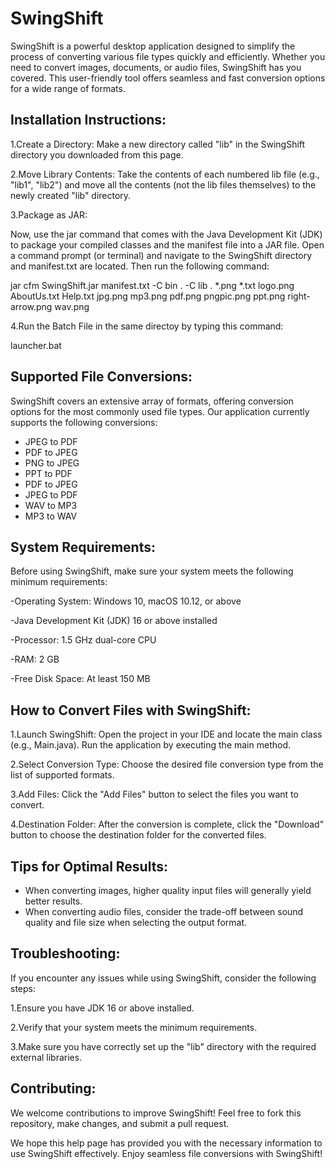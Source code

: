 # SwingShift

SwingShift is a powerful desktop application designed to simplify the process of converting various file types quickly and efficiently. Whether you need to convert images, documents, or audio files, SwingShift has you covered. This user-friendly tool offers seamless and fast conversion options for a wide range of formats.

## Installation Instructions:

1.Create a Directory: Make a new directory called "lib" in the SwingShift directory you downloaded from this page.

2.Move Library Contents: Take the contents of each numbered lib file (e.g., "lib1", "lib2") and move all the contents (not the lib files themselves) to the newly created "lib" directory.

3.Package as JAR:

Now, use the jar command that comes with the Java Development Kit (JDK) to package your compiled classes and the manifest file into a JAR file. Open a command prompt (or terminal) and navigate to the SwingShift directory and manifest.txt are located. Then run the following command:

jar cfm SwingShift.jar manifest.txt -C bin . -C lib . *.png *.txt logo.png AboutUs.txt Help.txt jpg.png mp3.png pdf.png pngpic.png ppt.png right-arrow.png wav.png

  
4.Run the Batch File in the same directoy by typing this command:

launcher.bat

## Supported File Conversions:

SwingShift covers an extensive array of formats, offering conversion options for the most commonly used file types. Our application currently supports the following conversions:

- JPEG to PDF
- PDF to JPEG
- PNG to JPEG
- PPT to PDF
- PDF to JPEG
- JPEG to PDF
- WAV to MP3
- MP3 to WAV

## System Requirements:

Before using SwingShift, make sure your system meets the following minimum requirements:

-Operating System: Windows 10, macOS 10.12, or above

-Java Development Kit (JDK) 16 or above installed

-Processor: 1.5 GHz dual-core CPU

-RAM: 2 GB

-Free Disk Space: At least 150 MB

## How to Convert Files with SwingShift:

1.Launch SwingShift: Open the project in your IDE and locate the main class (e.g., Main.java). Run the application by executing the main method.

2.Select Conversion Type: Choose the desired file conversion type from the list of supported formats.

3.Add Files: Click the "Add Files" button to select the files you want to convert.

4.Destination Folder: After the conversion is complete, click the "Download" button to choose the destination folder for the converted files.

## Tips for Optimal Results:

- When converting images, higher quality input files will generally yield better results.
- When converting audio files, consider the trade-off between sound quality and file size when selecting the output format.

## Troubleshooting:

If you encounter any issues while using SwingShift, consider the following steps:

1.Ensure you have JDK 16 or above installed.

2.Verify that your system meets the minimum requirements.

3.Make sure you have correctly set up the "lib" directory with the required external libraries.

## Contributing:

We welcome contributions to improve SwingShift! Feel free to fork this repository, make changes, and submit a pull request.

We hope this help page has provided you with the necessary information to use SwingShift effectively. Enjoy seamless file conversions with SwingShift!
